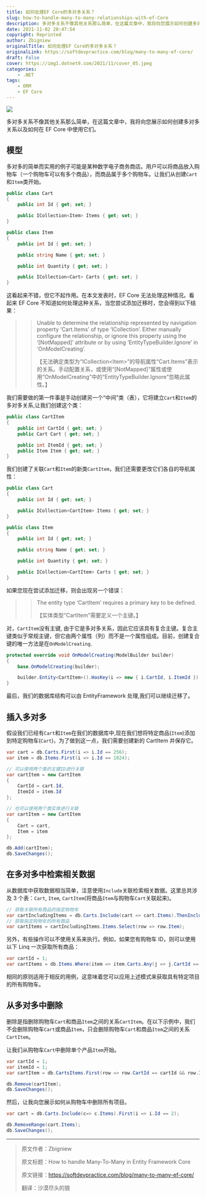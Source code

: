 ```yaml
---
title: 如何处理EF Core的多对多关系？
slug: how-to-handle-many-to-many-relationships-with-ef-Core
description: 多对多关系不像其他关系那么简单，在这篇文章中，我将向您展示如何创建多对多关系以及如何在 EF Core 中使用它们。
date: 2021-11-02 20:47:54
copyright: Reprinted
author: Zbigniew
originalTitle: 如何处理EF Core的多对多关系？
originalLink: https://softdevpractice.com/blog/many-to-many-ef-core/
draft: False
cover: https://img1.dotnet9.com/2021/11/cover_05.jpeg
categories: 
    - .NET
tags: 
    - ORM
    - EF Core
---
```


![](https://img1.dotnet9.com/2021/11/cover_05.jpeg)

多对多关系不像其他关系那么简单，在这篇文章中，我将向您展示如何创建多对多关系以及如何在 EF Core 中使用它们。

## 模型

多对多的简单而实用的例子可能是某种数字电子商务商店。用户可以将商品放入购物车（一个购物车可以有多个商品），而商品属于多个购物车。让我们从创建`Cart`和`Item`类开始。

```C#
public class Cart
{
    public int Id { get; set; }

    public ICollection<Item> Items { get; set; }
}
```

```C#
public class Item
{
    public int Id { get; set; }

    public string Name { get; set; }

    public int Quantity { get; set; }

    public ICollection<Cart> Carts { get; set; }
}
```

这看起来不错，但它不起作用。在本文发表时，EF Core 无法处理这种情况。看起来 EF Core 不知道如何处理这种关系，当您尝试添加迁移时，您会得到以下结果：

> > Unable to determine the relationship represented by navigation property ‘Cart.Items’ of type ‘ICollection<Item>’. Either manually configure the relationship, or ignore this property using the ‘[NotMapped]’ attribute or by using ‘EntityTypeBuilder.Ignore’ in ‘OnModelCreating’.
> >
> > 【无法确定类型为“ICollection&lt;Item&gt;”的导航属性“Cart.Items”表示的关系。手动配置关系，或使用“[NotMapped]”属性或使用“OnModelCreating”中的“EntityTypeBuilder.Ignore”忽略此属性。】

我们需要做的第一件事是手动创建另一个“中间”类（表），它将建立`Cart`和`Item`的多对多关系,让我们创建这个类：

```C#
public class CartItem
{
    public int CartId { get; set; }
    public Cart Cart { get; set; }

    public int ItemId { get; set; }
    public Item Item { get; set; }
}
```

我们创建了关联`Cart`和`Item`的新类`CartItem`，我们还需要更改它们各自的导航属性：

```C#
public class Cart
{
    public int Id { get; set; }

    public ICollection<CartItem> Items { get; set; }
}
```

```C#
public class Item
{
    public int Id { get; set; }

    public string Name { get; set; }

    public int Quantity { get; set; }

    public ICollection<CartItem> Carts { get; set; }
}
```

如果您现在尝试添加迁移，则会出现另一个错误：

> > The entity type ‘CartItem’ requires a primary key to be defined.
> >
> > 【实体类型“CartItem”需要定义一个主键。】

对，`CartItem`没有主键, 由于它是多对多关系，因此它应该具有复合主键。复合主键类似于常规主键，但它由两个属性（列）而不是一个属性组成。目前，创建复合键的唯一方法是在`OnModelCreating`.

```C#
protected override void OnModelCreating(ModelBuilder builder)
{
    base.OnModelCreating(builder);

    builder.Entity<CartItem>().HasKey(i => new { i.CartId, i.ItemId });
}
```

最后，我们的数据库结构可以由 EntityFramework 处理,我们可以继续迁移了。

## 插入多对多

假设我们已经有`Cart`和`Item`在我们的数据库中,现在我们想将特定商品(`Item`)添加到特定购物车(`Cart`)，为了做到这一点，我们需要创建新的 CartItem 并保存它。

```C#
var cart = db.Carts.First(i => i.Id == 256);
var item = db.Items.First(i => i.Id == 1024);

// 可以使用两个类的主键ID进行关联
var cartItem = new CartItem
{
    CartId = cart.Id,
    ItemId = item.Id
};

// 也可以使用两个类实体进行关联
var cartItem = new CartItem
{
    Cart = cart,
    Item = item
};

db.Add(cartItem);
db.SaveChanges();
```

## 在多对多中检索相关数据

从数据库中获取数据相当简单，注意使用`Include`关联检索相关数据。这里总共涉及 3 个表：`Cart`, `Item`, `CartItem`(将商品`Item`与购物车`Cart`关联起来)。

```C#
// 获取关联所有商品的指定购物车
var cartIncludingItems = db.Carts.Include(cart => cart.Items).ThenInclude(row => row.Item).First(cart => cart.Id == 1);
// 获取指定购物车的所有商品
var cartItems = cartIncludingItems.Items.Select(row => row.Item);
```

另外，有些操作可以不使用关系来执行。例如，如果您有购物车 ID，则可以使用以下 Linq 一次获取所有商品：

```C#
var cartId = 1;
var cartItems = db.Items.Where(item => item.Carts.Any(j => j.CartId == cartId));
```

相同的原则适用于相反的用例，这意味着您可以应用上述模式来获取具有特定项目的所有购物车。

## 从多对多中删除

删除是指删除购物车`Cart`和商品`Item`之间的关系`CartItem`。在以下示例中，我们不会删除购物车`Cart`或商品`Item`，只会删除购物车`Cart`和商品`Item`之间的关系`CartItem`。

让我们从购物车`Cart`中删除单个产品`Item`开始。

```C#
var cartId = 1;
var itemId = 1;
var cartItem = db.CartsItems.First(row => row.CartId == cartId && row.ItemId == itemId);

db.Remove(cartItem);
db.SaveChanges();
```

然后，让我向您展示如何从购物车中删除所有项目。

```C#
var cart = db.Carts.Include(c=> c.Items).First(i => i.Id == 2);

db.RemoveRange(cart.Items);
db.SaveChanges();
```

---

> 原文作者：Zbigniew
>
> 原文标题：How to handle Many-To-Many in Entity Framework Core
>
> 原文链接：https://softdevpractice.com/blog/many-to-many-ef-core/
>
> 翻译：沙漠尽头的狼
